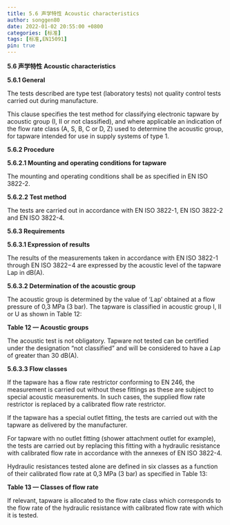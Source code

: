```yaml
---
title: 5.6 声学特性 Acoustic characteristics
author: songgen80
date: 2022-01-02 20:55:00 +0800
categories: [标准]
tags: [标准,EN15091]
pin: true
---
```


**5.6 声学特性 Acoustic characteristics**

**5.6.1 General**

The tests described are type test (laboratory tests) not quality control tests carried out during manufacture.

This clause specifies the test method for classifying electronic tapware by acoustic group (I, II or not classified), and where applicable an indication of the flow rate class (A, S, B, C or D, Z) used to determine the acoustic group, for tapware intended for use in supply systems of type 1.

**5.6.2 Procedure**

**5.6.2.1  Mounting and operating conditions for tapware**

The mounting and operating conditions shall be as specified in EN ISO 3822-2.

**5.6.2.2  Test method**

The tests are carried out in accordance with EN ISO 3822-1, EN ISO 3822-2 and EN ISO 3822-4.

**5.6.3 Requirements**

**5.6.3.1  Expression of results**

The results of the measurements taken in accordance with EN ISO 3822-1 through EN ISO 3822−4 are expressed by the acoustic level of the tapware Lap in dB(A).

**5.6.3.2  Determination of the acoustic group**

The acoustic group is determined by the value of ‘*L*ap’ obtained at a flow pressure of 0,3 MPa (3 bar). The tapware is classified in acoustic group I, II or U as shown in Table 12:

**Table 12 — Acoustic groups**





The acoustic test is not obligatory. Tapware not tested can be certified under the designation “not classified” and will be considered to have a *L*ap of greater than 30 dB(A).

**5.6.3.3  Flow classes**

If the tapware has a flow rate restrictor conforming to EN 246, the measurement is carried out without these fittings as these are subject to special acoustic measurements. In such cases, the supplied flow rate restrictor is replaced by a calibrated flow rate restrictor.

If the tapware has a special outlet fitting, the tests are carried out with the tapware as delivered by the manufacturer.

For tapware with no outlet fitting (shower attachment outlet for example), the tests are carried out by replacing this fitting with a hydraulic resistance with calibrated flow rate in accordance with the annexes of EN ISO 3822-4.

Hydraulic resistances tested alone are defined in six classes as a function of their calibrated flow rate at 0,3 MPa (3 bar) as specified in Table 13:



**Table 13 — Classes of flow rate**



If relevant, tapware is allocated to the flow rate class which corresponds to the flow rate of the hydraulic resistance with calibrated flow rate with which it is tested.

